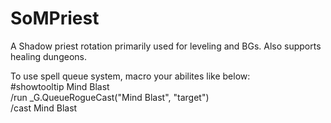 # SoMPriest
A Shadow priest rotation primarily used for leveling and BGs. Also supports healing dungeons.

To use spell queue system, macro your abilites like below:<br>
#showtooltip Mind Blast<br>
/run _G.QueueRogueCast("Mind Blast", "target")<br>
/cast Mind Blast
